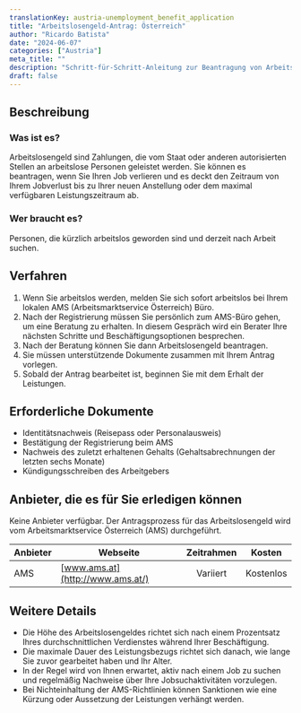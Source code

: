 ```yaml
---
translationKey: austria-unemployment_benefit_application
title: "Arbeitslosengeld-Antrag: Österreich"
author: "Ricardo Batista"
date: "2024-06-07"
categories: ["Austria"]
meta_title: ""
description: "Schritt-für-Schritt-Anleitung zur Beantragung von Arbeitslosengeld in Österreich."
draft: false
---
```


## Beschreibung
### Was ist es?
Arbeitslosengeld sind Zahlungen, die vom Staat oder anderen autorisierten Stellen an arbeitslose Personen geleistet werden. Sie können es beantragen, wenn Sie Ihren Job verlieren und es deckt den Zeitraum von Ihrem Jobverlust bis zu Ihrer neuen Anstellung oder dem maximal verfügbaren Leistungszeitraum ab.

### Wer braucht es?
Personen, die kürzlich arbeitslos geworden sind und derzeit nach Arbeit suchen.

## Verfahren

1. Wenn Sie arbeitslos werden, melden Sie sich sofort arbeitslos bei Ihrem lokalen AMS (Arbeitsmarktservice Österreich) Büro.
2. Nach der Registrierung müssen Sie persönlich zum AMS-Büro gehen, um eine Beratung zu erhalten. In diesem Gespräch wird ein Berater Ihre nächsten Schritte und Beschäftigungsoptionen besprechen.
3. Nach der Beratung können Sie dann Arbeitslosengeld beantragen.
4. Sie müssen unterstützende Dokumente zusammen mit Ihrem Antrag vorlegen.
5. Sobald der Antrag bearbeitet ist, beginnen Sie mit dem Erhalt der Leistungen.

## Erforderliche Dokumente
- Identitätsnachweis (Reisepass oder Personalausweis)
- Bestätigung der Registrierung beim AMS
- Nachweis des zuletzt erhaltenen Gehalts (Gehaltsabrechnungen der letzten sechs Monate)
- Kündigungsschreiben des Arbeitgebers

## Anbieter, die es für Sie erledigen können
Keine Anbieter verfügbar. Der Antragsprozess für das Arbeitslosengeld wird vom Arbeitsmarktservice Österreich (AMS) durchgeführt.

| Anbieter        |     Webseite                        |     Zeitrahmen    |       Kosten       |
| --------------- | ---------------------------------- |  :-------------:   | :--------------:   |
| AMS             |  [www.ams.at](http://www.ams.at/)  |   Variiert         |     Kostenlos      |

## Weitere Details

- Die Höhe des Arbeitslosengeldes richtet sich nach einem Prozentsatz Ihres durchschnittlichen Verdienstes während Ihrer Beschäftigung.
- Die maximale Dauer des Leistungsbezugs richtet sich danach, wie lange Sie zuvor gearbeitet haben und Ihr Alter.
- In der Regel wird von Ihnen erwartet, aktiv nach einem Job zu suchen und regelmäßig Nachweise über Ihre Jobsuchaktivitäten vorzulegen.
- Bei Nichteinhaltung der AMS-Richtlinien können Sanktionen wie eine Kürzung oder Aussetzung der Leistungen verhängt werden.